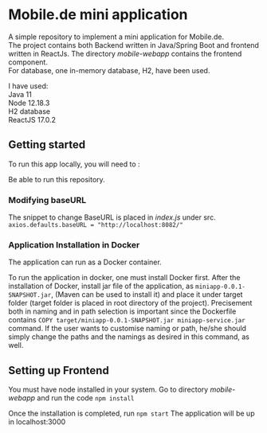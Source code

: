 # Mobile.de mini application  

A simple repository to implement a mini application for Mobile.de.   
The project contains both Backend written in Java/Spring Boot and frontend written in ReactJs.  The directory *mobile-webapp* contains the frontend component.  
For database, one in-memory database, H2, have been used.

I have used:    
Java 11  
Node 12.18.3  
H2 database  
ReactJS 17.0.2     


## Getting started
To run this app locally, you will need to :

Be able to run this repository.  

  
### Modifying baseURL  

The snippet to change BaseURL is placed in *index.js* under src.   
`axios.defaults.baseURL = "http://localhost:8082/"`

### Application Installation in Docker
The application can run as a Docker container.  
  
To run the application in docker, one must install Docker first. After the installation of Docker, install jar file of the application, 
as `miniapp-0.0.1-SNAPSHOT.jar`, (Maven can be used to install it) and place it under target folder (target folder is placed in root 
directory of the project). Precisement both in naming and in path selection is important since the Dockerfile 
contains `COPY target/miniapp-0.0.1-SNAPSHOT.jar miniapp-service.jar` command. If the user wants to customise naming or path, 
he/she should simply change the paths and the namings as desired in this command, as well.  

## Setting up Frontend

You must have node installed in your system. Go to directory *mobile-webapp* and run the code
  `npm install`  

Once the installation is completed, run
 `npm start` 
The application will be up in localhost:3000
